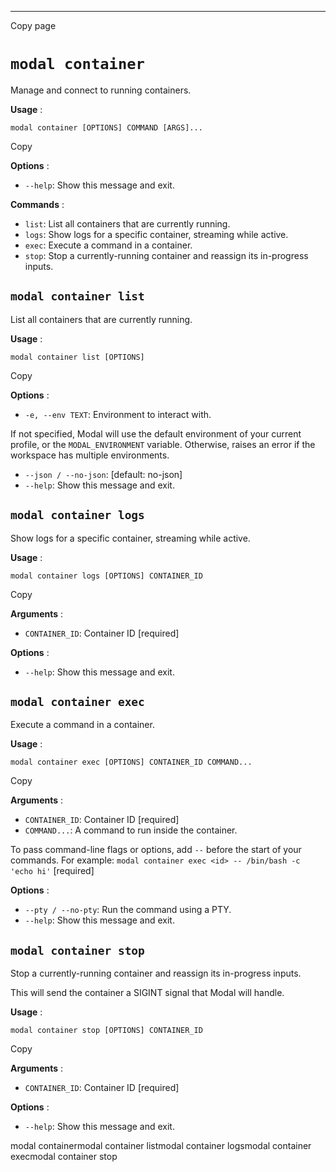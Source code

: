 * * *

Copy page

# `modal container`

Manage and connect to running containers.

**Usage** :

    modal container [OPTIONS] COMMAND [ARGS]...

Copy

**Options** :

  * `--help`: Show this message and exit.

**Commands** :

  * `list`: List all containers that are currently running.
  * `logs`: Show logs for a specific container, streaming while active.
  * `exec`: Execute a command in a container.
  * `stop`: Stop a currently-running container and reassign its in-progress inputs.

## `modal container list`

List all containers that are currently running.

**Usage** :

    modal container list [OPTIONS]

Copy

**Options** :

  * `-e, --env TEXT`: Environment to interact with.

If not specified, Modal will use the default environment of your current
profile, or the `MODAL_ENVIRONMENT` variable. Otherwise, raises an error if
the workspace has multiple environments.

  * `--json / --no-json`: [default: no-json]
  * `--help`: Show this message and exit.

## `modal container logs`

Show logs for a specific container, streaming while active.

**Usage** :

    modal container logs [OPTIONS] CONTAINER_ID

Copy

**Arguments** :

  * `CONTAINER_ID`: Container ID [required]

**Options** :

  * `--help`: Show this message and exit.

## `modal container exec`

Execute a command in a container.

**Usage** :

    modal container exec [OPTIONS] CONTAINER_ID COMMAND...

Copy

**Arguments** :

  * `CONTAINER_ID`: Container ID [required]
  * `COMMAND...`: A command to run inside the container.

To pass command-line flags or options, add `--` before the start of your
commands. For example: `modal container exec <id> -- /bin/bash -c 'echo hi'`
[required]

**Options** :

  * `--pty / --no-pty`: Run the command using a PTY.
  * `--help`: Show this message and exit.

## `modal container stop`

Stop a currently-running container and reassign its in-progress inputs.

This will send the container a SIGINT signal that Modal will handle.

**Usage** :

    modal container stop [OPTIONS] CONTAINER_ID

Copy

**Arguments** :

  * `CONTAINER_ID`: Container ID [required]

**Options** :

  * `--help`: Show this message and exit.

modal containermodal container listmodal container logsmodal container
execmodal container stop
